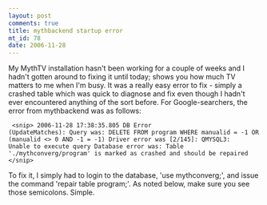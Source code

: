 ```yaml
--- 
layout: post
comments: true
title: mythbackend startup error
mt_id: 78
date: 2006-11-28
---
```

My MythTV installation hasn't been working for a couple of weeks and I hadn't gotten around to fixing it until today; shows you how much TV matters to me when I'm busy.  It was a really easy error to fix - simply a crashed table which was quick to diagnose and fix even though I hadn't ever encountered anything of the sort before.  For Google-searchers, the error from mythbackend was as follows:

<code><pre>
&lt;snip&gt;
2006-11-28 17:38:35.805 DB Error (UpdateMatches):
Query was:
DELETE FROM program WHERE manualid = -1 OR  (manualid <> 0 AND -1 = -1)
Driver error was [2/145]:
QMYSQL3: Unable to execute query
Database error was:
Table './mythconverg/program' is marked as crashed and should be repaired
&lt;/snip&gt;
</pre></code>

To fix it, I simply had to login to the database, 'use mythconverg;', and issue the command 'repair table program;'.  As noted below, make sure you see those semicolons.  Simple.

